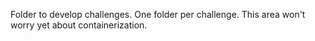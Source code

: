 Folder to develop challenges.  One folder per challenge.
This area won't worry yet about containerization.
